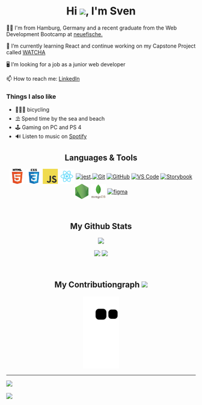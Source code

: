 <h1 align="center"> Hi <img src="https://raw.githubusercontent.com/MartinHeinz/MartinHeinz/master/wave.gif" width="30px">,  I'm Sven</h1>
<p>🧑‍💻 I'm from Hamburg, Germany and a recent graduate from the Web Development Bootcamp at <a href="https://www.neuefische.de/"> neuefische. </a></p>
<p>🌱 I’m currently learning React and continue working on my Capstone Project called <a href="https://github.com/Sven-Lyco/capstone-project"> WATCHA </a></p>
<p>🖥 I’m looking for a job as a junior web developer</p>
<!--<span>🚀  I’m currentlyNow working as/on Junior Web Developer/Capstone Project</span>-->
<p>📫 How to reach me: <a href="https://www.linkedin.com/in/sven-luechow/">LinkedIn</a></p>

 
<h3 align="left">Things I also like</h2>
<ul>
  <li>🚴🏼‍♂️ bicycling</li>
  <li>⛱ Spend time by the sea and beach</li>
  <li>🕹 Gaming on PC and PS 4</li>
  <li>🔊 Listen to music on <a href="https://open.spotify.com/user/31q5bs2ses7smz2ou5rppcc5okka?si=8f709c8396d1410d">Spotify</a></li>
</ul>

<h2 align="center">Languages & Tools</h2>
<p align="center">
  <a href="https://developer.mozilla.org/en-US/docs/Glossary/HTML5"> <img alt="HTML5" src="https://raw.githubusercontent.com/github/explore/80688e429a7d4ef2fca1e82350fe8e3517d3494d/topics/html/html.png" align="center" width="40"></a>
  <a href="https://developer.mozilla.org/en-US/docs/Web/CSS"><img alt="CSS3" src="https://raw.githubusercontent.com/github/explore/80688e429a7d4ef2fca1e82350fe8e3517d3494d/topics/css/css.png" align="center" width="40"></a>
  <a href="https://developer.mozilla.org/de/docs/Web/JavaScript"><img alt="JavaScript" src="https://raw.githubusercontent.com/github/explore/80688e429a7d4ef2fca1e82350fe8e3517d3494d/topics/javascript/javascript.png" align="center" width="40"></a>
  <a href="https://reactjs.org/"><img alt="React" src="https://raw.githubusercontent.com/github/explore/80688e429a7d4ef2fca1e82350fe8e3517d3494d/topics/react/react.png" align="center" width="40"></a>
 <a href="https://jestjs.io"> <img alt="jest" src="https://www.vectorlogo.zone/logos/jestjsio/jestjsio-icon.svg" align="center" width="40"/> </a> 
  <a href="https://git-scm.com/"><img alt="Git" src="https://www.vectorlogo.zone/logos/git-scm/git-scm-icon.svg" align="center" width="40"></a>
  <a href="https://github.com"><img alt="GitHub" src="https://cdn.icon-icons.com/icons2/1826/PNG/512/4202098codedevelopergithublogo-115590_115711.png" align="center" width="40"></a>
  <a href="https://code.visualstudio.com/"><img alt="VS Code" src="https://github.com/Subhampreet/Subhampreet/blob/master/logos/vs.png?raw=true" align="center" width="40"></a>
  <a href="https://storybook.js.org/"><img alt="Storybook" src="https://pbs.twimg.com/profile_images/1100804485616566273/sOct-Txm_400x400.png" align="center" width="40"></a>
 <a href="https://nodejs.org/en/about/"><img alt="Nodejs" src="https://raw.githubusercontent.com/github/explore/80688e429a7d4ef2fca1e82350fe8e3517d3494d/topics/nodejs/nodejs.png" align="center" width="40"></a>
 <a href="https://www.mongodb.com/"><img alt="MongoSB" src="https://raw.githubusercontent.com/devicons/devicon/master/icons/mongodb/mongodb-original-wordmark.svg" align="center" width="40"></a>
 <a href="https://www.figma.com/"> <img alt="figma" src="https://www.vectorlogo.zone/logos/figma/figma-icon.svg" align="center" width="40"/> </a>
</p>

<br/>
<h2 align="center">My Github Stats</h2>
<p align = "center">
 <img  src="https://github-readme-streak-stats.herokuapp.com/?user=Sven-Lyco&theme=github-dark&date_format=M%20j%5B%2C%20Y%5D&border=4A8DDA" />
</p>
<p align = "center">
  <img src = "https://github-readme-stats.vercel.app/api?username=Sven-Lyco&show_icons=true&theme=github_dark&hide_border=true">
  <img src = "https://github-readme-stats.vercel.app/api/top-langs/?username=Sven-Lyco&layout=compact&theme=github_dark&hide_border=true">
</p>
<br/>
<h2 align="center">
  My Contributiongraph <img src="https://media.giphy.com/media/xUA7aZeLE2e0P7Znz2/giphy.gif" width="40">
</h2>
<p align="center">
  <img src="https://github.com/Sven-lyco/Sven-lyco/blob/create-snake/github-contribution-grid-snake.svg" alt="snake"></center>
</p>

<hr>

![](https://profile-counter.glitch.me/Sven-Lyco/count.svg)

![](https://hit.yhype.me/github/profile?user_id=98020906)

<!--
<a href="https://heroku.com"><img alt="Heroku" src="https://www.vectorlogo.zone/logos/heroku/heroku-icon.svg" align="left" width="40"></a>

<a href="https://www.typescriptlang.org/"><img alt="TypeScript" src="https://raw.githubusercontent.com/github/explore/80688e429a7d4ef2fca1e82350fe8e3517d3494d/topics/typescript/typescript.png" align="center" width="40"></a>

<a href="http://expressjs.com/en/starter/installing.html"><img alt="ExpressJS" src="https://raw.githubusercontent.com/github/explore/80688e429a7d4ef2fca1e82350fe8e3517d3494d/topics/express/express.png" align="center" width="40"></a>

<p align="left">
  <img src="https://spotify-github-profile.vercel.app/api/view?uid=31q5bs2ses7smz2ou5rppcc5okka&cover_image=true&theme=novatorem&bar_color=53b14f&bar_color_cover=true">
</p>

Here are some ideas to get you started:

- 🔭 I’m currently working on ...
- 🌱 I’m currently learning ...
- 👯 I’m looking to collaborate on ...
- 🤔 I’m looking for help with ...
- 💬 Ask me about ...
- 📫 How to reach me: ...
- 😄 Pronouns: ...
- ⚡ Fun fact: ...
-->
